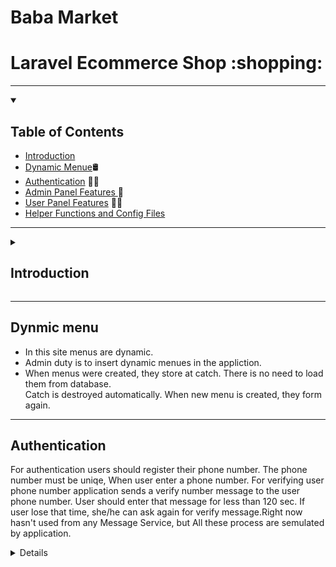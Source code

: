<div dir="ltr">
<h1> 
Baba Market
</h1>

<h1>Laravel Ecommerce Shop :shopping:	</h1>

<hr>

<details open>
<summary><h2>Table of Contents</h2></summary>

-   [Introduction](#intro)
-   [Dynamic Menue](#Dynamic-menu):oil_drum:
-   [ Authentication](#Authentication) :man_technologist:
-   [ Admin Panel Features ](#--Admin-Panel-Features) :stars:
-   [User Panel Features](#User-Panel-Features) :technologist:
-   [ Helper Functions and Config Files](#Helper-Functions-and-Config-Files)
</details>

<hr>
<details id="intro"> 
<summary><h2>Introduction</h2></summary>
This is a shoping project that has created by Laravel 9.
</details>

<hr>

## Dynmic menu

-   In this site menus are dynamic.
-   Admin duty is to insert dynamic menues in the appliction.
-   When menus were created, they store at catch. There is no need to load them from database.
    <br>
    Catch is destroyed automatically. When new menu is created, they form again.

<hr>

## Authentication

For authentication users should register their phone number. The phone number must be uniqe, When user enter a phone number. For verifying user phone number application sends a verify number message to the user phone number. User should enter that message for less than 120 sec. If user lose that time, she/he can ask again for verify message.Right now hasn't used from any Message Service, but All these process are semulated by application.

<details>

<hr>

## Admin Panel Features

### :one: Dashboard

1. Display products numbers
1. Display users numbers
1. Display orders numbers
1. Main menus numbers

### :two: Comments :left_speech_bubble:

1. Seeing new comments
1. Removing Comments
1. Comment confirmation or comment unconfirmation for desplaying bellow the products.
1. Abality to answer the comment.

### :three: Orders :page_with_curl:

#### Orders Types

| #   | Title       | Description                                |
| --- | ----------- | ------------------------------------------ |
| 1   | `new`       | The new order                              |
| 2   | `paid`      | The order price was paid successfully      |
| 3   | `pending`   | Admin has delivered product to the postman |
| 4   | `delivered` | Customer has recieved the product          |
| 5   | `fail`      | The paying has faced with error            |
| 5   | `canceled`  | Paying has canceled by customer            |

#### Seeing All Orders

1. Display orders
1. Admin can see orders details like: product type, price, product value, total price and paying details.

#### Searching on order

-   Admin is able to search on order by Payment Code or Tracking Code
    > Tracking Code: When product price was paiyed successfull, Tracking code sends to customer.
    > Payment Code: A return code from Payment Port, it shows that price has payed successfully.

### :four: Categories :label:

1. Creating adn editing site's main menu.

### :five: Brand :bookmark:

1. Creating and editing brand product.
1. Brand picture upload.

### :six: Color :art:

1. Creating and edinting color.
1. Choosing color code as Hex.

### :seven: Size :straight_ruler:

1. Creating and editing size.

### :eight: City and State :round_pushpin:

1. Creating and editing city
1. Creating and editing state

### :nine: Discounts :ticket:

1.  Ceating and edint discount
1.  Admin can choose different type of discount's banner
1.  Displaying discounts
1.  Choosing discount percentage, start date, and end date.

### :keycap_ten:Products

#### Creating new product

1. Choosing title and slug for a product.
1. Choosing main category and subcategory for a product.
1. adding products details dymanicly.
1. Choosing product color and product size (Optional)
1. Choosing product brand.
1. Specifying product price and product discount in specific period.
1. Choosing products cover.
1. Choosing Product gallary.
1. Product short description.
1. Product log description.

#### Display products

-   Display products with pagination

## User Panel Features

1. Adding product to wish list.
1. Loging and logout.
1. Baying product.
1. Display Product purchesed list.
1. Comment on products.

## Helper Functions and Config Files

<div dir="ltr">

#### Shop Config

</div>

<b>
 Shop config functions have located at config/shop.php. that consist of following functions: 
</b>

1. (pagination): shows how many rows display on the page
1. Setting about about OTP.
1. image upload config.
1. CRUD operations message text.

 </div>
